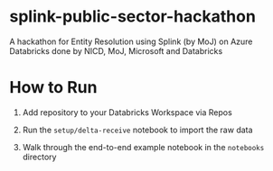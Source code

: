 # splink-public-sector-hackathon
A hackathon for Entity Resolution using Splink (by MoJ) on Azure Databricks done by NICD, MoJ, Microsoft and Databricks 


# How to Run

1. Add repository to your Databricks Workspace via Repos

2. Run the `setup/delta-receive` notebook to import the raw data

3. Walk through the end-to-end example notebook in the `notebooks` directory

